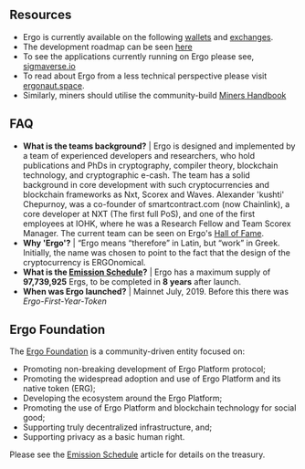 ## Resources

- Ergo is currently available on the following [wallets](https://ergoplatform.org/en/wallets/) and [exchanges](https://ergoplatform.org/en/exchanges/). 
- The development roadmap can be seen [here](https://ergonaut.space/en/roadmap)
- To see the applications currently running on Ergo please see, [sigmaverse.io](https://sigmaverse.io/) 
- To read about Ergo from a less technical perspective please visit [ergonaut.space](https://ergonaut.space/en/home). 
- Similarly, miners should utilise the community-build [Miners Handbook](https://ergonaut.space/Mining) 


## FAQ 
- **What is the teams background?** | Ergo is designed and implemented by a team of experienced developers and researchers, who hold publications and PhDs in cryptography, compiler theory, blockchain technology, and cryptographic e-cash. The team has a solid background in core development with such cryptocurrencies and blockchain frameworks as Nxt, Scorex and Waves. Alexander 'kushti' Chepurnoy, was a co-founder of smartcontract.com (now Chainlink), a core developer at NXT (The first full PoS), and one of the first employees at IOHK, where he was a Research Fellow and Team Scorex Manager. The current team can be seen on Ergo's [Hall of Fame](https://ergoplatform.org/en/hall_of_fame/).
- **Why 'Ergo'?** | “Ergo means “therefore” in Latin, but “work” in Greek. Initially, the name was chosen to point to the fact that the design of the cryptocurrency is ERGOnomical.
- **What is the [Emission Schedule](https://ergoplatform.org/en/blog/2019_05_20-curve/)?** | Ergo has a maximum supply of **97,739,925** Ergs, to be completed in **8 years** after launch. 
- **When was Ergo launched?** | Mainnet July, 2019. Before this there was *Ergo-First-Year-Token*

## Ergo Foundation

The [Ergo Foundation](https://ergoplatform.org/en/foundation/) is a community-driven entity focused on:

  - Promoting non-breaking development of Ergo Platform protocol;
  - Promoting the widespread adoption and use of Ergo Platform and its native token (ERG);
  - Developing the ecosystem around the Ergo Platform;
  - Promoting the use of Ergo Platform and blockchain technology for social good;
  - Supporting truly decentralized infrastructure, and;
  - Supporting privacy as a basic human right.

Please see the [Emission Schedule](https://ergoplatform.org/en/blog/2019_05_20-curve/) article for details on the treasury. 


